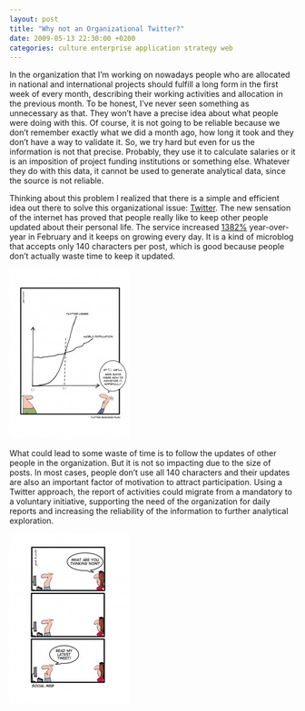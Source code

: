 ```yaml
---
layout: post
title: "Why not an Organizational Twitter?"
date: 2009-05-13 22:30:00 +0200
categories: culture enterprise application strategy web
---
```


In the organization that I’m working on nowadays people who are allocated in national and international projects should fulfill a long form in the first week of every month, describing their working activities and allocation in the previous month. To be honest, I’ve never seen something as unnecessary as that. They won’t have a precise idea about what people were doing with this. Of course, it is not going to be reliable because we don’t remember exactly what we did a month ago, how long it took and they don’t have a way to validate it. So, we try hard but even for us the information is not that precise. Probably, they use it to calculate salaries or it is an imposition of project funding institutions or something else. Whatever they do with this data, it cannot be used to generate analytical data, since the source is not reliable.

Thinking about this problem I realized that there is a simple and efficient idea out there to solve this organizational issue: <a href="http://www.twitter.com/">Twitter</a>. The new sensation of the internet has proved that people really like to keep other people updated about their personal life. The service increased <a href="http://mashable.com/2009/03/16/twitter-growth-rate-versus-facebook/">1382%</a> year-over-year in February and it keeps on growing every day. It is a kind of microblog that accepts only 140 characters per post, which is good because people don’t actually waste time to keep it updated.

<a href="http://69.89.31.239/~hildeber/wp-content/uploads/2009/05/twitter.jpg">![twitter-212x300.jpg](/images/posts/twitter-212x300.jpg)</a>

What could lead to some waste of time is to follow the updates of other people in the organization. But it is not so impacting due to the size of posts. In most cases, people don’t use all 140 characters and their updates are also an important factor of motivation to attract participation. Using a Twitter approach, the report of activities could migrate from a mandatory to a voluntary initiative, supporting the need of the organization for daily reports and increasing the reliability of the information to further analytical exploration.

<a href="http://69.89.31.239/~hildeber/wp-content/uploads/2009/05/twitter-2.jpg">![twitter-2-211x300.jpg](/images/posts/twitter-2-211x300.jpg)</a>
